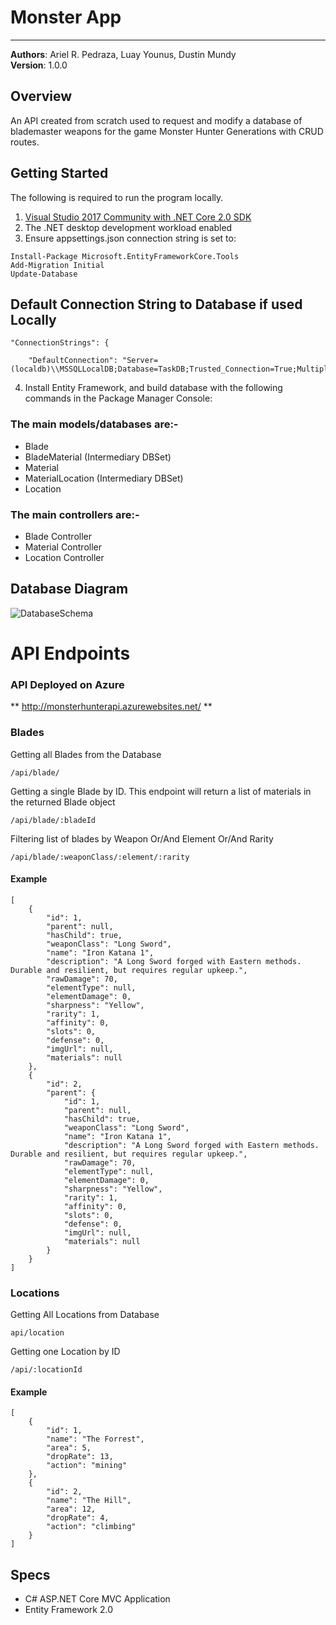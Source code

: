 # Monster App 
-----
**Authors**: Ariel R. Pedraza, Luay Younus, Dustin Mundy<br />
**Version**: 1.0.0

## Overview
An API created from scratch used to request and modify a database of blademaster weapons for the game Monster Hunter Generations with CRUD routes.

## Getting Started
The following is required to run the program locally.
1. [Visual Studio 2017 Community with .NET Core 2.0 SDK](https://www.microsoft.com/net/core#windowscmd)
2. The .NET desktop development workload enabled
3. Ensure appsettings.json connection string is set to:
```
Install-Package Microsoft.EntityFrameworkCore.Tools
Add-Migration Initial
Update-Database
```

## Default Connection String to Database if used Locally
```
"ConnectionStrings": {

    "DefaultConnection": "Server=(localdb)\\MSSQLLocalDB;Database=TaskDB;Trusted_Connection=True;MultipleActiveResultSets=true"
```

4. Install Entity Framework, and build database with the following commands in the Package Manager Console:

### The main models/databases are:-
- Blade
- BladeMaterial (Intermediary DBSet)
- Material
- MaterialLocation (Intermediary DBSet)
- Location

### The main controllers are:-
- Blade Controller
- Material Controller
- Location Controller

## Database Diagram
![DatabaseSchema](https://raw.githubusercontent.com/MidTermProject/Monster-Hunter-API/master/Resources/MonsterHunterDBSchema.jpg?raw=true "MonsterHunter")

# API Endpoints

### API Deployed on Azure
** http://monsterhunterapi.azurewebsites.net/ **

### Blades

Getting all Blades from the Database

`/api/blade/`

Getting a single Blade by ID. This endpoint will return a list of materials in the returned Blade object

`/api/blade/:bladeId`

Filtering list of blades by Weapon Or/And Element Or/And Rarity

`/api/blade/:weaponClass/:element/:rarity`

#### Example
```
[
    {
        "id": 1,
        "parent": null,
        "hasChild": true,
        "weaponClass": "Long Sword",
        "name": "Iron Katana 1",
        "description": "A Long Sword forged with Eastern methods. Durable and resilient, but requires regular upkeep.",
        "rawDamage": 70,
        "elementType": null,
        "elementDamage": 0,
        "sharpness": "Yellow",
        "rarity": 1,
        "affinity": 0,
        "slots": 0,
        "defense": 0,
        "imgUrl": null,
        "materials": null
    },
    {
        "id": 2,
        "parent": {
            "id": 1,
            "parent": null,
            "hasChild": true,
            "weaponClass": "Long Sword",
            "name": "Iron Katana 1",
            "description": "A Long Sword forged with Eastern methods. Durable and resilient, but requires regular upkeep.",
            "rawDamage": 70,
            "elementType": null,
            "elementDamage": 0,
            "sharpness": "Yellow",
            "rarity": 1,
            "affinity": 0,
            "slots": 0,
            "defense": 0,
            "imgUrl": null,
            "materials": null
        }
	}
]
```

### Locations

Getting All Locations from Database

`api/location`

Getting one Location by ID

`/api/:locationId`

#### Example
```
[
    {
        "id": 1,
        "name": "The Forrest",
        "area": 5,
        "dropRate": 13,
        "action": "mining"
    },
	{
        "id": 2,
        "name": "The Hill",
        "area": 12,
        "dropRate": 4,
        "action": "climbing"
    }
]
```

## Specs
- C# ASP.NET Core MVC Application
- Entity Framework 2.0
